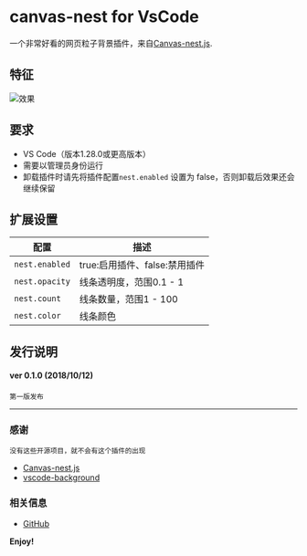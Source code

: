 # canvas-nest for  VsCode

一个非常好看的网页粒子背景插件，来自[Canvas-nest.js](https://github.com/hustcc/canvas-nest.js).

## 特征

![效果](https://user-images.githubusercontent.com/14969576/46869498-a416b780-ce5e-11e8-9e14-e5ce925cbc25.gif)

## 要求

* VS Code（版本1.28.0或更高版本）
* 需要以管理员身份运行
* 卸载插件时请先将插件配置`nest.enabled` 设置为 false，否则卸载后效果还会继续保留

## 扩展设置

|配置 | 描述
|-----|------------
|`nest.enabled`| true:启用插件、false:禁用插件
|`nest.opacity`| 线条透明度，范围0.1 - 1
|`nest.count`| 线条数量，范围1 - 100 
|`nest.color`| 线条颜色



## 发行说明

#### ver 0.1.0 (2018/10/12)
	第一版发布
-----------------------------------------------------------------------------------------------------------
### 感谢
	没有这些开源项目，就不会有这个插件的出现
* [Canvas-nest.js](https://github.com/hustcc/canvas-nest.js)
* [vscode-background](https://github.com/shalldie/vscode-background)

### 相关信息

* [GitHub](https://github.com/AShujiao/vscode-maxPlus)

**Enjoy!**
